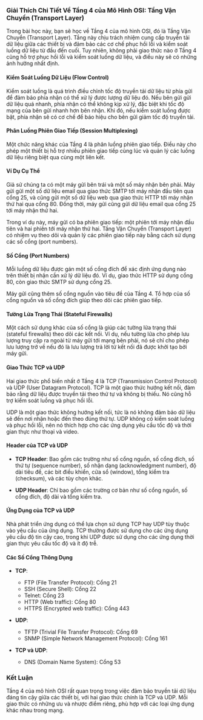 ### Giải Thích Chi Tiết Về Tầng 4 của Mô Hình OSI: Tầng Vận Chuyển (Transport Layer)

Trong bài học này, bạn sẽ học về Tầng 4 của mô hình OSI, đó là Tầng Vận Chuyển (Transport Layer). Tầng này chịu trách nhiệm cung cấp truyền tải dữ liệu giữa các thiết bị và đảm bảo các cơ chế phục hồi lỗi và kiểm soát luồng dữ liệu từ đầu đến cuối. Tuy nhiên, không phải giao thức nào ở Tầng 4 cũng hỗ trợ phục hồi lỗi và kiểm soát luồng dữ liệu, và điều này sẽ có những ảnh hưởng nhất định.

#### Kiểm Soát Luồng Dữ Liệu (Flow Control)
Kiểm soát luồng là quá trình điều chỉnh tốc độ truyền tải dữ liệu từ phía gửi để đảm bảo phía nhận có thể xử lý được lượng dữ liệu đó. Nếu bên gửi gửi dữ liệu quá nhanh, phía nhận có thể không kịp xử lý, đặc biệt khi tốc độ mạng của bên gửi nhanh hơn bên nhận. Khi đó, nếu kiểm soát luồng được bật, phía nhận sẽ có cơ chế để báo hiệu cho bên gửi giảm tốc độ truyền tải.

#### Phân Luồng Phiên Giao Tiếp (Session Multiplexing)
Một chức năng khác của Tầng 4 là phân luồng phiên giao tiếp. Điều này cho phép một thiết bị hỗ trợ nhiều phiên giao tiếp cùng lúc và quản lý các luồng dữ liệu riêng biệt qua cùng một liên kết.

#### Ví Dụ Cụ Thể
Giả sử chúng ta có một máy gửi bên trái và một số máy nhận bên phải. Máy gửi gửi một số dữ liệu email qua giao thức SMTP tới máy nhận đầu tiên qua cổng 25, và cũng gửi một số dữ liệu web qua giao thức HTTP tới máy nhận thứ hai qua cổng 80. Đồng thời, máy gửi cũng gửi dữ liệu email qua cổng 25 tới máy nhận thứ hai. 

Trong ví dụ này, máy gửi có ba phiên giao tiếp: một phiên tới máy nhận đầu tiên và hai phiên tới máy nhận thứ hai. Tầng Vận Chuyển (Transport Layer) có nhiệm vụ theo dõi và quản lý các phiên giao tiếp này bằng cách sử dụng các số cổng (port numbers).

#### Số Cổng (Port Numbers)
Mỗi luồng dữ liệu được gán một số cổng đích để xác định ứng dụng nào trên thiết bị nhận cần xử lý dữ liệu đó. Ví dụ, giao thức HTTP sử dụng cổng 80, còn giao thức SMTP sử dụng cổng 25. 

Máy gửi cũng thêm số cổng nguồn vào tiêu đề của Tầng 4. Tổ hợp của số cổng nguồn và số cổng đích giúp theo dõi các phiên giao tiếp.

#### Tường Lửa Trạng Thái (Stateful Firewalls)
Một cách sử dụng khác của số cổng là giúp các tường lửa trạng thái (stateful firewalls) theo dõi các kết nối. Ví dụ, nếu tường lửa cho phép lưu lượng truy cập ra ngoài từ máy gửi tới mạng bên phải, nó sẽ chỉ cho phép lưu lượng trở về nếu đó là lưu lượng trả lời từ kết nối đã được khởi tạo bởi máy gửi.

#### Giao Thức TCP và UDP
Hai giao thức phổ biến nhất ở Tầng 4 là TCP (Transmission Control Protocol) và UDP (User Datagram Protocol). TCP là một giao thức hướng kết nối, đảm bảo rằng dữ liệu được truyền tải theo thứ tự và không bị thiếu. Nó cũng hỗ trợ kiểm soát luồng và phục hồi lỗi.

UDP là một giao thức không hướng kết nối, tức là nó không đảm bảo dữ liệu sẽ đến nơi nhận hoặc đến theo đúng thứ tự. UDP không có kiểm soát luồng và phục hồi lỗi, nên nó thích hợp cho các ứng dụng yêu cầu tốc độ và thời gian thực như thoại và video.

#### Header của TCP và UDP
- **TCP Header**: Bao gồm các trường như số cổng nguồn, số cổng đích, số thứ tự (sequence number), số nhận dạng (acknowledgment number), độ dài tiêu đề, các bit điều khiển, cửa sổ (window), tổng kiểm tra (checksum), và các tùy chọn khác.
  
- **UDP Header**: Chỉ bao gồm các trường cơ bản như số cổng nguồn, số cổng đích, độ dài và tổng kiểm tra.

#### Ứng Dụng của TCP và UDP
Nhà phát triển ứng dụng có thể lựa chọn sử dụng TCP hay UDP tùy thuộc vào yêu cầu của ứng dụng. TCP thường được sử dụng cho các ứng dụng yêu cầu độ tin cậy cao, trong khi UDP được sử dụng cho các ứng dụng thời gian thực yêu cầu tốc độ và ít độ trễ.

#### Các Số Cổng Thông Dụng
- **TCP**: 
  - FTP (File Transfer Protocol): Cổng 21
  - SSH (Secure Shell): Cổng 22
  - Telnet: Cổng 23
  - HTTP (Web traffic): Cổng 80
  - HTTPS (Encrypted web traffic): Cổng 443
  
- **UDP**:
  - TFTP (Trivial File Transfer Protocol): Cổng 69
  - SNMP (Simple Network Management Protocol): Cổng 161
  
- **TCP và UDP**:
  - DNS (Domain Name System): Cổng 53

### Kết Luận
Tầng 4 của mô hình OSI rất quan trọng trong việc đảm bảo truyền tải dữ liệu đáng tin cậy giữa các thiết bị, với hai giao thức chính là TCP và UDP. Mỗi giao thức có những ưu và nhược điểm riêng, phù hợp với các loại ứng dụng khác nhau trong mạng.
